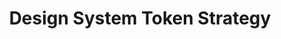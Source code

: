 ---
title: Design System Token Strategy
type: portfolio
category: ui-ux-design
client: Paylocity
display: featured
position: Staff Designer 
role: Lead Designer & Design System Architect
tools: Figma
image: /tokens-thumbnail.png
tags: design system
url: https://www.figma.com/file/uePLNJFN5qfII9EQDkjKhw/Token-System-Strategy?type=design&node-id=1%3A1754&mode=design&t=Tbe2sCtV3jA7BNfF-1
link: https://www.figma.com/file/uePLNJFN5qfII9EQDkjKhw/Token-System-Strategy?type=design&node-id=1%3A1754&mode=design&t=Tbe2sCtV3jA7BNfF-1
linkText: "View Presentation"
dateStart: March 2023
dateEnd: August 2023
media: UI/UX Design | Design System | UX Management 
cModules: {
      moduleTwo: { 
        item: iframe, 
            header: Application Info Page,
            class: "col-xs-12 col-sm-12 col-md-12 col-lg-12 figma",
            style: "width: 800px; min-height: 450px; max-height: 100vh;",

            inner: {
                src: "https://www.figma.com/embed?embed_host=share&url=https%3A%2F%2Fwww.figma.com%2Fproto%2FuePLNJFN5qfII9EQDkjKhw%2FToken-System-Strategy%3Fpage-id%3D0%253A1%26type%3Ddesign%26node-id%3D1-1754%26viewport%3D489%252C518%252C0.08%26t%3DZ3al2BOSZSC1ymgN-1%26scaling%3Dmin-zoom%26mode%3Ddesign"
            }
    } 
}
---